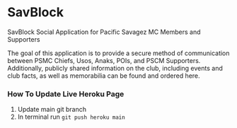 # SavBlock
SavBlock Social Application for Pacific Savagez MC Members and Supporters

The goal of this application is to provide a secure method of communication
between PSMC Chiefs, Usos, Anaks, POIs, and PSCM Supporters. Additionally, 
publicly shared information on the club, including events and club facts, 
as well as memorabilia can be found and ordered here.

### How To Update Live Heroku Page
1. Update main git branch
2. In terminal run `git push heroku main`